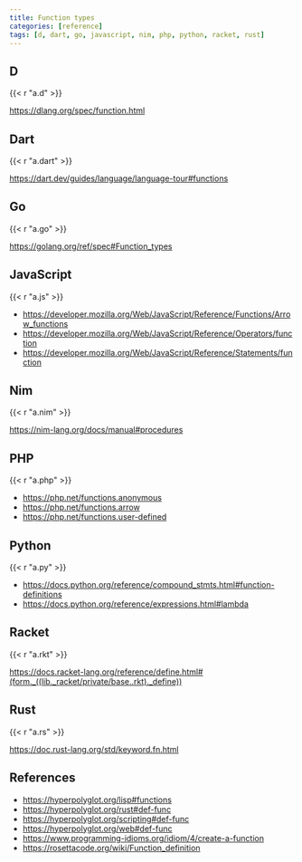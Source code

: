```yaml
---
title: Function types
categories: [reference]
tags: [d, dart, go, javascript, nim, php, python, racket, rust]
---
```


## D

{{< r "a.d" >}}

<https://dlang.org/spec/function.html>

## Dart

{{< r "a.dart" >}}

<https://dart.dev/guides/language/language-tour#functions>

## Go

{{< r "a.go" >}}

<https://golang.org/ref/spec#Function_types>

## JavaScript

{{< r "a.js" >}}

- <https://developer.mozilla.org/Web/JavaScript/Reference/Functions/Arrow_functions>
- <https://developer.mozilla.org/Web/JavaScript/Reference/Operators/function>
- <https://developer.mozilla.org/Web/JavaScript/Reference/Statements/function>

## Nim

{{< r "a.nim" >}}

<https://nim-lang.org/docs/manual#procedures>

## PHP

{{< r "a.php" >}}

- <https://php.net/functions.anonymous>
- <https://php.net/functions.arrow>
- <https://php.net/functions.user-defined>

## Python

{{< r "a.py" >}}

- <https://docs.python.org/reference/compound_stmts.html#function-definitions>
- <https://docs.python.org/reference/expressions.html#lambda>

## Racket

{{< r "a.rkt" >}}

<https://docs.racket-lang.org/reference/define.html#(form._((lib._racket/private/base..rkt)._define))>

## Rust

{{< r "a.rs" >}}

<https://doc.rust-lang.org/std/keyword.fn.html>

## References

- <https://hyperpolyglot.org/lisp#functions>
- <https://hyperpolyglot.org/rust#def-func>
- <https://hyperpolyglot.org/scripting#def-func>
- <https://hyperpolyglot.org/web#def-func>
- <https://www.programming-idioms.org/idiom/4/create-a-function>
- <https://rosettacode.org/wiki/Function_definition>
